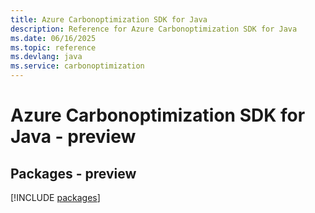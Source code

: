 ```yaml
---
title: Azure Carbonoptimization SDK for Java
description: Reference for Azure Carbonoptimization SDK for Java
ms.date: 06/16/2025
ms.topic: reference
ms.devlang: java
ms.service: carbonoptimization
---
```

# Azure Carbonoptimization SDK for Java - preview
## Packages - preview
[!INCLUDE [packages](carbonoptimization-index.md)]